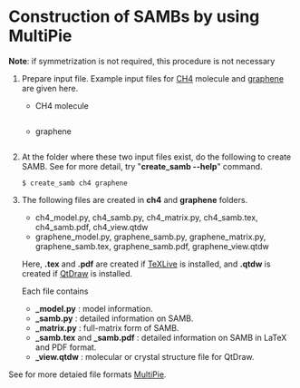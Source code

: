 # Construction of SAMBs by using MultiPie

**Note**: if symmetrization is not required, this procedure is not necessary

1. Prepare input file. Example input files for [CH4](../../tutorials/tutorial01/ch4.py) molecule and [graphene](../../tutorials/tutorial02/graphene.py) are given here.
    - CH4 molecule
    ```{literalinclude} ../../tutorials/tutorial01/ch4.py
    ```
    - graphene
    ```{literalinclude} ../../tutorials/tutorial02/graphene.py
    ```

2. At the folder where these two input files exist, do the following to create SAMB.
See for more detail, try "**create_samb --help**" command.
    ```
    $ create_samb ch4 graphene
    ```

3. The following files are created in **ch4** and **graphene** folders.
    - ch4_model.py, ch4_samb.py, ch4_matrix.py, ch4_samb.tex, ch4_samb.pdf, ch4_view.qtdw
    - graphene_model.py, graphene_samb.py, graphene_matrix.py, graphene_samb.tex, graphene_samb.pdf, graphene_view.qtdw

    Here, **.tex** and **.pdf** are created if [TeXLive](https://www.tug.org/texlive/) is installed, and **.qtdw** is created if [QtDraw](https://github.com/CMT-MU/QtDraw) is installed.

    Each file contains
    - **_model.py** : model information.
    - **_samb.py** : detailed information on SAMB.
    - **_matrix.py** : full-matrix form of SAMB.
    - **_samb.tex** and **_samb.pdf** : detailed information on SAMB in LaTeX and PDF format.
    - **_view.qtdw** : molecular or crystal structure file for QtDraw.

See for more detaied file formats [MultiPie](https://github.com/CMT-MU/MultiPie).
